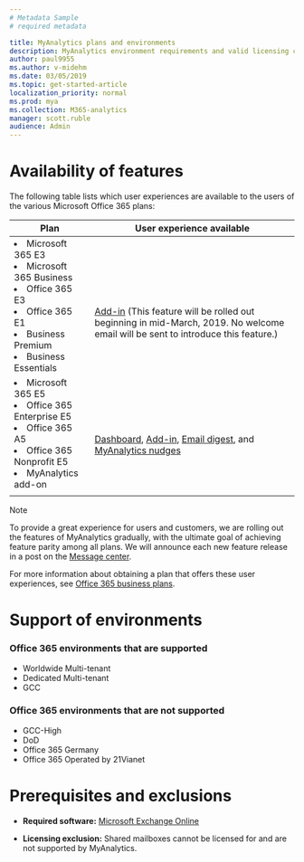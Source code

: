 ```yaml
---
# Metadata Sample
# required metadata

title: MyAnalytics plans and environments
description: MyAnalytics environment requirements and valid licensing choices
author: paul9955
ms.author: v-midehm
ms.date: 03/05/2019
ms.topic: get-started-article
localization_priority: normal 
ms.prod: mya
ms.collection: M365-analytics
manager: scott.ruble
audience: Admin
---
```


# Availability of features

The following table lists which user experiences are available to the users of the various Microsoft Office 365 plans:

| Plan | User experience available |
| ----- | ----- |
| <li>Microsoft 365 E3<li>Microsoft 365 Business <li>Office 365 E3 <li>Office 365 E1 <li>Business Premium <li>Business Essentials | <br> <br> <br>[Add-in](../use/add-in.md) (This feature will be rolled out beginning in mid-March, 2019. No welcome email will be sent to introduce this feature.) |
|<li>Microsoft 365 E5 <li>Office 365 Enterprise E5 <li>Office 365 A5 <li>Office 365 Nonprofit E5 <li>MyAnalytics add-on | <br> <br> [Dashboard](../use/dashboard.md), [Add-in](../use/add-in.md), [Email digest](../use/email-digest.md), and [MyAnalytics nudges](../use/mya-notifications.md) |
| | |

> [!Note]
> To provide a great experience for users and customers, we are rolling out the features of MyAnalytics gradually, with the ultimate goal of achieving feature parity among all plans. We will announce each new feature release in a post on the [Message center](https://docs.microsoft.com/en-us/office365/admin/manage/message-center?view=o365-worldwide). 

For more information about obtaining a plan that offers these user experiences, see [Office 365 business plans](https://products.office.com/en-us/business/compare-more-office-365-for-business-plans).



# Support of environments

### Office 365 environments that are supported

* Worldwide Multi-tenant
* Dedicated Multi-tenant
* GCC

### Office 365 environments that are not supported

* GCC-High
* DoD
* Office 365 Germany
* Office 365 Operated by 21Vianet

# Prerequisites and exclusions 

 * **Required software:** [Microsoft Exchange Online](https://docs.microsoft.com/en-us/office365/servicedescriptions/exchange-online-service-description/exchange-online-service-description)

 * **Licensing exclusion:** Shared mailboxes cannot be licensed for and are not supported by MyAnalytics.